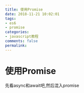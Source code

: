 ```yaml
---
title: 使用Promise
date: 2018-11-21 10:02:01
tags:
- es6
- promise
categories:
- javascript教程
comments: false
permalink:
---
```


# 使用Promise

先看async和await吧,然后混入promise